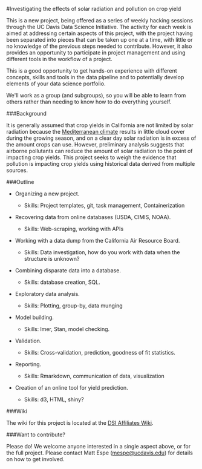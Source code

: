 #Investigating the effects of solar radiation and pollution on crop yield

This is a new project, being offered as a series of weekly hacking
sessions through the UC Davis Data Science Initiative. The activity for
each week is aimed at addressing certain aspects of this project, with
the project having been separated into pieces that can be taken up one
at a time, with little or no knowledge of the previous steps needed to
contribute. However, it also provides an opportunity to participate in
project management and using different tools in the workflow of a
project.

This is a good opportunity to get hands-on experience with different 
concepts, skills and tools in the data pipeline and to potentially 
develop elements of your data science portfolio.

We'll work as a group (and subgroups), so you will be able to learn from others rather
than needing to know how to do everything yourself.

###Background

It is generally assumed that crop yields in California are not limited
by solar radiation because the
[Mediterranean climate](https://en.wikipedia.org/wiki/Mediterranean_climate) 
results in little cloud cover during the growing season, and on a clear day
solar radiation is in excess of the amount crops can use. However,
preliminary analysis suggests that airborne pollutants can reduce the
amount of solar radiation to the point of impacting crop yields. This
project seeks to weigh the evidence that pollution is impacting crop
yields using historical data derived from multiple sources.

###Outline

  + Organizing a new project.
	- Skills: Project templates, git, task management, Containerization
	
  + Recovering data from online databases (USDA, CIMIS, NOAA).
	- Skills: Web-scraping, working with APIs
  
  + Working with a data dump from the California Air Resource Board.
	- Skills: Data investigation, how do you work with data when the
      structure is unknown?
	  
  + Combining disparate data into a database.
	- Skills: database creation, SQL.
	
  + Exploratory data analysis.
	- Skills: Plotting, group-by, data munging
	
  + Model building.
	- Skills: lmer, Stan, model checking.
	
  + Validation.
	- Skills: Cross-validation, prediction, goodness of fit
      statistics.
	  
  + Reporting.
	- Skills: Rmarkdown, communication of data, visualization
	
  + Creation of an online tool for yield prediction.
	- Skills: d3, HTML, shiny?
	
###Wiki

The wiki for this project is located at the 
[DSI Affiliates Wiki](https://github.com/dsidavis/dsiaffiliates/wiki/Winter-2017-Collaborative-Project).
	
###Want to contribute?

Please do! We welcome anyone interested in a single aspect above, or
for the full project. Please contact Matt Espe (mespe@ucdavis.edu) for
details on how to get involved.
